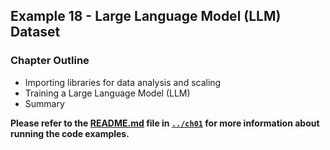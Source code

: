 ##  Example 18 - Large Language Model (LLM) Dataset

### Chapter Outline

- Importing libraries for data analysis and scaling
- Training a Large Language Model (LLM)
- Summary

**Please refer to the [README.md](../ch01/README.md) file in [`../ch01`](../ch01) for more information about running the code examples.**
